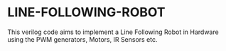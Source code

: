 # LINE-FOLLOWING-ROBOT
This verilog code aims to implement a Line Following Robot in Hardware using the PWM generators, Motors, IR Sensors etc.
